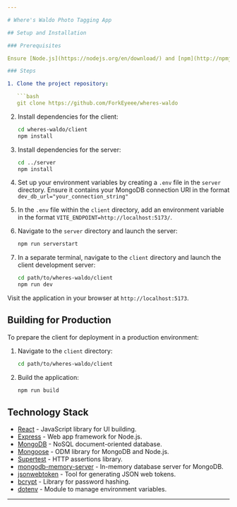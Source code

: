 ```yaml
---

# Where's Waldo Photo Tagging App

## Setup and Installation

### Prerequisites

Ensure [Node.js](https://nodejs.org/en/download/) and [npm](http://npmjs.com) are installed on your machine.

### Steps

1. Clone the project repository:

   ```bash
   git clone https://github.com/ForkEyeee/wheres-waldo
   ```

2. Install dependencies for the client:

   ```bash
   cd wheres-waldo/client
   npm install
   ```

3. Install dependencies for the server:

   ```bash
   cd ../server
   npm install
   ```

4. Set up your environment variables by creating a `.env` file in the `server` directory. Ensure it contains your MongoDB connection URI in the format `dev_db_url="your_connection_string"`

5. In the `.env` file within the `client` directory, add an environment variable in the format `VITE_ENDPOINT=http://localhost:5173/`.

6. Navigate to the `server` directory and launch the server:

   ```bash
   npm run serverstart
   ```

7. In a separate terminal, navigate to the `client` directory and launch the client development server:

   ```bash
   cd path/to/wheres-waldo/client
   npm run dev
   ```

Visit the application in your browser at `http://localhost:5173`.

## Building for Production

To prepare the client for deployment in a production environment:

1. Navigate to the `client` directory:

   ```bash
   cd path/to/wheres-waldo/client
   ```

2. Build the application:

   ```bash
   npm run build
   ```

## Technology Stack

- [React](https://reactjs.org/) - JavaScript library for UI building.
- [Express](https://expressjs.com/) - Web app framework for Node.js.
- [MongoDB](https://www.mongodb.com/) - NoSQL document-oriented database.
- [Mongoose](https://mongoosejs.com/) - ODM library for MongoDB and Node.js.
- [Supertest](https://www.npmjs.com/package/supertest) - HTTP assertions library.
- [mongodb-memory-server](https://www.npmjs.com/package/mongodb-memory-server) - In-memory database server for MongoDB.
- [jsonwebtoken](https://www.npmjs.com/package/jsonwebtoken) - Tool for generating JSON web tokens.
- [bcrypt](https://www.npmjs.com/package/bcrypt) - Library for password hashing.
- [dotenv](https://www.npmjs.com/package/dotenv) - Module to manage environment variables.

---
```

